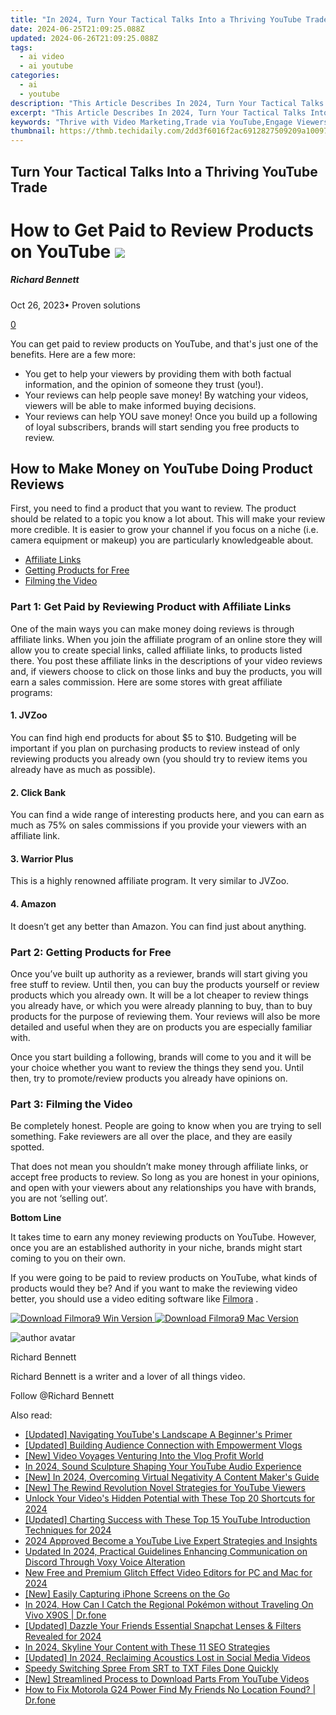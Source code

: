 ```yaml
---
title: "In 2024, Turn Your Tactical Talks Into a Thriving YouTube Trade"
date: 2024-06-25T21:09:25.088Z
updated: 2024-06-26T21:09:25.088Z
tags:
  - ai video
  - ai youtube
categories:
  - ai
  - youtube
description: "This Article Describes In 2024, Turn Your Tactical Talks Into a Thriving YouTube Trade"
excerpt: "This Article Describes In 2024, Turn Your Tactical Talks Into a Thriving YouTube Trade"
keywords: "Thrive with Video Marketing,Trade via YouTube,Engage Viewers Effectively,Convert Talks to Sales,Elevate Business Strategies,Boost Lead Generation,Maximize Video Reach"
thumbnail: https://thmb.techidaily.com/2dd3f6016f2ac6912827509209a1009782287114c5fe49411fd5c4ce5c94643b.jpg
---
```


## Turn Your Tactical Talks Into a Thriving YouTube Trade

# How to Get Paid to Review Products on YouTube ![](https://images.wondershare.com/filmora/article-images/richard-bennett.jpg)

##### Richard Bennett

 Oct 26, 2023• Proven solutions

[0](#commentsBoxSeoTemplate)

You can get paid to review products on YouTube, and that's just one of the benefits. Here are a few more:

* You get to help your viewers by providing them with both factual information, and the opinion of someone they trust (you!).
* Your reviews can help people save money! By watching your videos, viewers will be able to make informed buying decisions.
* Your reviews can help YOU save money! Once you build up a following of loyal subscribers, brands will start sending you free products to review.

## How to Make Money on YouTube Doing Product Reviews

First, you need to find a product that you want to review. The product should be related to a topic you know a lot about. This will make your review more credible. It is easier to grow your channel if you focus on a niche (i.e. camera equipment or makeup) you are particularly knowledgeable about.

* [Affiliate Links](#affiliatelinks)
* [Getting Products for Free](#freeproducts)
* [Filming the Video](#filming)

### Part 1: Get Paid by Reviewing Product with Affiliate Links

One of the main ways you can make money doing reviews is through affiliate links. When you join the affiliate program of an online store they will allow you to create special links, called affiliate links, to products listed there. You post these affiliate links in the descriptions of your video reviews and, if viewers choose to click on those links and buy the products, you will earn a sales commission. Here are some stores with great affiliate programs:

#### 1\. JVZoo

You can find high end products for about $5 to $10\. Budgeting will be important if you plan on purchasing products to review instead of only reviewing products you already own (you should try to review items you already have as much as possible).

#### 2\. Click Bank

You can find a wide range of interesting products here, and you can earn as much as 75% on sales commissions if you provide your viewers with an affiliate link.

#### 3\. Warrior Plus

This is a highly renowned affiliate program. It very similar to JVZoo.

#### 4\. Amazon

It doesn’t get any better than Amazon. You can find just about anything.

### Part 2:  Getting Products for Free

Once you’ve built up authority as a reviewer, brands will start giving you free stuff to review. Until then, you can buy the products yourself or review products which you already own. It will be a lot cheaper to review things you already have, or which you were already planning to buy, than to buy products for the purpose of reviewing them. Your reviews will also be more detailed and useful when they are on products you are especially familiar with.

Once you start building a following, brands will come to you and it will be your choice whether you want to review the things they send you. Until then, try to promote/review products you already have opinions on.

### Part 3:  Filming the Video

Be completely honest. People are going to know when you are trying to sell something. Fake reviewers are all over the place, and they are easily spotted.

That does not mean you shouldn’t make money through affiliate links, or accept free products to review. So long as you are honest in your opinions, and open with your viewers about any relationships you have with brands, you are not ‘selling out’.

**Bottom Line**

It takes time to earn any money reviewing products on YouTube. However, once you are an established authority in your niche, brands might start coming to you on their own.

If you were going to be paid to review products on YouTube, what kinds of products would they be? And if you want to make the reviewing video better, you should use a video editing software like [Filmora](https://tools.techidaily.com/wondershare/filmora/download/) .

[![Download Filmora9 Win Version](https://images.wondershare.com/filmora/guide/download-btn-win.jpg) ](https://tools.techidaily.com/wondershare/filmora/download/) [![Download Filmora9 Mac Version](https://images.wondershare.com/filmora/guide/download-btn-mac.jpg) ](https://tools.techidaily.com/wondershare/filmora/download/)

![author avatar](https://images.wondershare.com/filmora/article-images/richard-bennett.jpg)

Richard Bennett

Richard Bennett is a writer and a lover of all things video.

Follow @Richard Bennett


<ins class="adsbygoogle"
     style="display:block"
     data-ad-format="autorelaxed"
     data-ad-client="ca-pub-7571918770474297"
     data-ad-slot="1223367746"></ins>



<ins class="adsbygoogle"
     style="display:block"
     data-ad-client="ca-pub-7571918770474297"
     data-ad-slot="8358498916"
     data-ad-format="auto"
     data-full-width-responsive="true"></ins>

<span class="atpl-alsoreadstyle">Also read:</span>
<div><ul>
<li><a href="https://youtube-blog.techidaily.com/ed-navigating-youtubes-landscape-a-beginners-primer/"><u>[Updated] Navigating YouTube's Landscape  A Beginner's Primer</u></a></li>
<li><a href="https://youtube-blog.techidaily.com/ed-building-audience-connection-with-empowerment-vlogs/"><u>[Updated] Building Audience Connection with Empowerment Vlogs</u></a></li>
<li><a href="https://youtube-blog.techidaily.com/ideo-voyages-venturing-into-the-vlog-profit-world/"><u>[New] Video Voyages  Venturing Into the Vlog Profit World</u></a></li>
<li><a href="https://youtube-blog.techidaily.com/24-sound-sculpture-shaping-your-youtube-audio-experience/"><u>In 2024, Sound Sculpture  Shaping Your YouTube Audio Experience</u></a></li>
<li><a href="https://youtube-blog.techidaily.com/n-2024-overcoming-virtual-negativity-a-content-makers-guide/"><u>[New] In 2024, Overcoming Virtual Negativity  A Content Maker's Guide</u></a></li>
<li><a href="https://youtube-blog.techidaily.com/he-rewind-revolution-novel-strategies-for-youtube-viewers/"><u>[New] The Rewind Revolution  Novel Strategies for YouTube Viewers</u></a></li>
<li><a href="https://youtube-blog.techidaily.com/k-your-videos-hidden-potential-with-these-top-20-shortcuts-for-2024/"><u>Unlock Your Video's Hidden Potential with These Top 20 Shortcuts for 2024</u></a></li>
<li><a href="https://youtube-blog.techidaily.com/ed-charting-success-with-these-top-15-youtube-introduction-techniques-for-2024/"><u>[Updated] Charting Success with These Top 15 YouTube Introduction Techniques for 2024</u></a></li>
<li><a href="https://youtube-blog.techidaily.com/approved-become-a-youtube-live-expert-strategies-and-insights/"><u>2024 Approved  Become a YouTube Live Expert  Strategies and Insights</u></a></li>
<li><a href="https://sound-optimizing.techidaily.com/updated-in-2024-practical-guidelines-enhancing-communication-on-discord-through-voxy-voice-alteration/"><u>Updated In 2024, Practical Guidelines Enhancing Communication on Discord Through Voxy Voice Alteration</u></a></li>
<li><a href="https://ai-video-tools.techidaily.com/new-free-and-premium-glitch-effect-video-editors-for-pc-and-mac-for-2024/"><u>New Free and Premium Glitch Effect Video Editors for PC and Mac for 2024</u></a></li>
<li><a href="https://on-screen-recording.techidaily.com/new-easily-capturing-iphone-screens-on-the-go/"><u>[New] Easily Capturing iPhone Screens on the Go</u></a></li>
<li><a href="https://change-location.techidaily.com/in-2024-how-can-i-catch-the-regional-pokemon-without-traveling-on-vivo-x90s-drfone-by-drfone-virtual-android/"><u>In 2024, How Can I Catch the Regional Pokémon without Traveling On Vivo X90S | Dr.fone</u></a></li>
<li><a href="https://snapchat-videos.techidaily.com/updated-dazzle-your-friends-essential-snapchat-lenses-and-filters-revealed-for-2024/"><u>[Updated] Dazzle Your Friends  Essential Snapchat Lenses & Filters Revealed for 2024</u></a></li>
<li><a href="https://youtube-help.techidaily.com/in-2024-skyline-your-content-with-these-11-seo-strategies/"><u>In 2024, Skyline Your Content with These 11 SEO Strategies</u></a></li>
<li><a href="https://twitter-videos.techidaily.com/updated-in-2024-reclaiming-acoustics-lost-in-social-media-videos/"><u>[Updated] In 2024, Reclaiming Acoustics Lost in Social Media Videos</u></a></li>
<li><a href="https://extra-hints.techidaily.com/speedy-switching-spree-from-srt-to-txt-files-done-quickly/"><u>Speedy Switching Spree  From SRT to TXT Files Done Quickly</u></a></li>
<li><a href="https://eaxpv-info.techidaily.com/new-streamlined-process-to-download-parts-from-youtube-videos/"><u>[New] Streamlined Process to Download Parts From YouTube Videos</u></a></li>
<li><a href="https://fake-location.techidaily.com/how-to-fix-motorola-g24-power-find-my-friends-no-location-found-drfone-by-drfone-virtual-android/"><u>How to Fix Motorola G24 Power Find My Friends No Location Found? | Dr.fone</u></a></li>
</ul></div>
